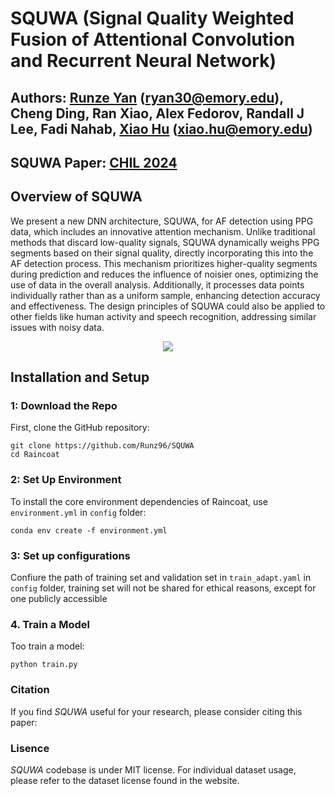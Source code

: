 # SQUWA (Signal Quality Weighted Fusion of Attentional Convolution and Recurrent Neural Network)

## Authors: [Runze Yan](https://scholar.google.com/citations?user=GnubTzsAAAAJ&hl=en) (ryan30@emory.edu), Cheng Ding, Ran Xiao, Alex Fedorov, Randall J Lee, Fadi Nahab, [Xiao Hu](https://www.nursing.emory.edu/faculty-staff/xiao-hu) (xiao.hu@emory.edu)

## SQUWA Paper: [CHIL 2024](https://chilconference.org/)


## Overview of SQUWA

We present a new DNN architecture, SQUWA, for AF detection using PPG data, which includes an innovative attention mechanism. Unlike traditional methods that discard low-quality signals, SQUWA dynamically weighs PPG segments based on their signal quality, directly incorporating this into the AF detection process. This mechanism prioritizes higher-quality segments during prediction and reduces the influence of noisier ones, optimizing the use of data in the overall analysis. Additionally, it processes data points individually rather than as a uniform sample, enhancing detection accuracy and effectiveness. The design principles of SQUWA could also be applied to other fields like human activity and speech recognition, addressing similar issues with noisy data.

<p align="center">
<img src="https://github.com/Runz96/SQUWA/blob/main/image/noisy_ppg.png">
</p>


## Installation and Setup

### 1: Download the Repo

First, clone the GitHub repository:

```
git clone https://github.com/Runz96/SQUWA
cd Raincoat
```


### 2: Set Up Environment

To install the core environment dependencies of Raincoat, use `environment.yml` in `config` folder:
```
conda env create -f environment.yml
```

### 3: Set up configurations
Confiure the path of training set and validation set in `train_adapt.yaml` in `config` folder, training set will not be shared for ethical reasons, except for one publicly accessible


### 4. Train a Model

Too train a model:
```
python train.py
```

### Citation
If you find *SQUWA* useful for your research, please consider citing this paper:

### Lisence
*SQUWA* codebase is under MIT license. For individual dataset usage, please refer to the dataset license found in the website.



